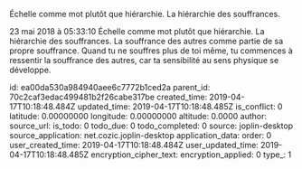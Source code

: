 Échelle comme mot plutôt que hiérarchie. La hiérarchie des souffrances.

23 mai 2018 à 05:33:10
Échelle comme mot plutôt que hiérarchie. La hiérarchie des souffrances.
La souffrance des autres comme partie de sa propre souffrance. Quand tu
ne souffres plus de toi même, tu commences à ressentir la souffrance des
autres, car ta sensibilité au sens physique se développe.


id: ea00da530a984940aee6c7772b1ced2a
parent_id: 70c2caf3edac499481b2f26cabe317be
created_time: 2019-04-17T10:18:48.484Z
updated_time: 2019-04-17T10:18:48.485Z
is_conflict: 0
latitude: 0.00000000
longitude: 0.00000000
altitude: 0.0000
author: 
source_url: 
is_todo: 0
todo_due: 0
todo_completed: 0
source: joplin-desktop
source_application: net.cozic.joplin-desktop
application_data: 
order: 0
user_created_time: 2019-04-17T10:18:48.484Z
user_updated_time: 2019-04-17T10:18:48.485Z
encryption_cipher_text: 
encryption_applied: 0
type_: 1